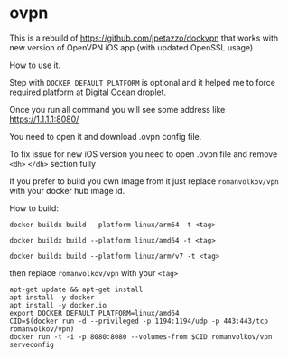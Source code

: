# ovpn

This is a rebuild of https://github.com/jpetazzo/dockvpn that works with new version of OpenVPN iOS app (with updated OpenSSL usage)


How to use it. 

Step with `DOCKER_DEFAULT_PLATFORM` is optional and it helped me to force required platform at Digital Ocean droplet.


Once you run all command you will see some address like https://1.1.1.1:8080/


You need to open it and download .ovpn config file.


To fix issue for new iOS version you need to open .ovpn file and remove `<dh>` `</dh>` section fully

If you prefer to build you own image from it just replace `romanvolkov/vpn` with your docker hub image id. 

How to build:

`docker buildx build --platform linux/arm64 -t <tag>`


`docker buildx build --platform linux/amd64 -t <tag>`


`docker buildx build --platform linux/arm/v7 -t <tag>`


then replace `romanvolkov/vpn` with your `<tag>` 

```
apt-get update && apt-get install
apt install -y docker
apt install -y docker.io
export DOCKER_DEFAULT_PLATFORM=linux/amd64
CID=$(docker run -d --privileged -p 1194:1194/udp -p 443:443/tcp romanvolkov/vpn)
docker run -t -i -p 8080:8080 --volumes-from $CID romanvolkov/vpn serveconfig
```
